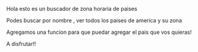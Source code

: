 Hola esto es un buscador de zona horaria de paises

Podes buscar por nombre , ver todos los paises de america y su zona

Agregamos una funcion para que puedar agregar el pais que vos quieras!

A disfrutar!!
